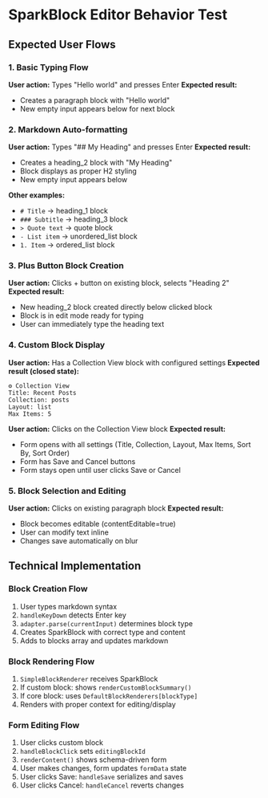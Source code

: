 # SparkBlock Editor Behavior Test

## Expected User Flows

### 1. Basic Typing Flow
**User action:** Types "Hello world" and presses Enter
**Expected result:** 
- Creates a paragraph block with "Hello world"
- New empty input appears below for next block

### 2. Markdown Auto-formatting
**User action:** Types "## My Heading" and presses Enter
**Expected result:**
- Creates a heading_2 block with "My Heading" 
- Block displays as proper H2 styling
- New empty input appears below

**Other examples:**
- `# Title` → heading_1 block
- `### Subtitle` → heading_3 block  
- `> Quote text` → quote block
- `- List item` → unordered_list block
- `1. Item` → ordered_list block

### 3. Plus Button Block Creation
**User action:** Clicks + button on existing block, selects "Heading 2"
**Expected result:**
- New heading_2 block created directly below clicked block
- Block is in edit mode ready for typing
- User can immediately type the heading text

### 4. Custom Block Display
**User action:** Has a Collection View block with configured settings
**Expected result (closed state):**
```
⚙️ Collection View
Title: Recent Posts  
Collection: posts
Layout: list
Max Items: 5
```

**User action:** Clicks on the Collection View block
**Expected result:**
- Form opens with all settings (Title, Collection, Layout, Max Items, Sort By, Sort Order)
- Form has Save and Cancel buttons
- Form stays open until user clicks Save or Cancel

### 5. Block Selection and Editing
**User action:** Clicks on existing paragraph block
**Expected result:**
- Block becomes editable (contentEditable=true)
- User can modify text inline
- Changes save automatically on blur

## Technical Implementation

### Block Creation Flow
1. User types markdown syntax
2. `handleKeyDown` detects Enter key
3. `adapter.parse(currentInput)` determines block type
4. Creates SparkBlock with correct type and content
5. Adds to blocks array and updates markdown

### Block Rendering Flow  
1. `SimpleBlockRenderer` receives SparkBlock
2. If custom block: shows `renderCustomBlockSummary()`
3. If core block: uses `DefaultBlockRenderers[blockType]`
4. Renders with proper context for editing/display

### Form Editing Flow
1. User clicks custom block
2. `handleBlockClick` sets `editingBlockId`
3. `renderContent()` shows schema-driven form
4. User makes changes, form updates `formData` state
5. User clicks Save: `handleSave` serializes and saves
6. User clicks Cancel: `handleCancel` reverts changes